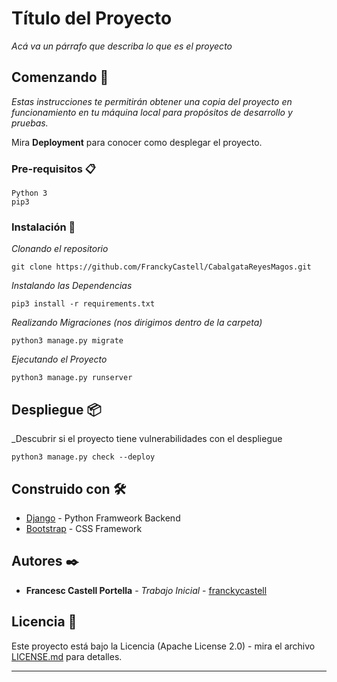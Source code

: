 # Título del Proyecto

_Acá va un párrafo que describa lo que es el proyecto_

## Comenzando 🚀

_Estas instrucciones te permitirán obtener una copia del proyecto en funcionamiento en tu máquina local para propósitos de desarrollo y pruebas._

Mira **Deployment** para conocer como desplegar el proyecto.  


### Pre-requisitos 📋

```
Python 3
pip3
```

### Instalación 🔧

_Clonando el repositorio_

```
git clone https://github.com/FranckyCastell/CabalgataReyesMagos.git
```

_Instalando las Dependencias_

```
pip3 install -r requirements.txt
```

_Realizando Migraciones (nos dirigimos dentro de la carpeta)_

```
python3 manage.py migrate
```

_Ejecutando el Proyecto_

```
python3 manage.py runserver
```


## Despliegue 📦

_Descubrir si el proyecto tiene vulnerabilidades con el despliegue

```
python3 manage.py check --deploy
```

## Construido con 🛠️

* [Django](https://www.djangoproject.com/) - Python Framweork Backend
* [Bootstrap](https://maven.apache.org/) - CSS Framework

## Autores ✒️

* **Francesc Castell Portella** - *Trabajo Inicial* - [franckycastell](https://github.com/franckycastell)

## Licencia 📄

Este proyecto está bajo la Licencia (Apache License 2.0) - mira el archivo [LICENSE.md](LICENSE.md) para detalles.


---
